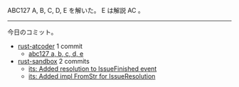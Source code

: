 ABC127 A, B, C, D, E を解いた。 E は解説 AC 。

---

今日のコミット。

- [rust-atcoder](https://github.com/bouzuya/rust-atcoder) 1 commit
  - [abc127 a, b, c, d, e](https://github.com/bouzuya/rust-atcoder/commit/5ec7c5a3bbc7a2a98347fc59ef81090a8f6dfef0)
- [rust-sandbox](https://github.com/bouzuya/rust-sandbox) 2 commits
  - [its: Added resolution to IssueFinished event](https://github.com/bouzuya/rust-sandbox/commit/4932748080f453646def261d56bfb049e1b9ac86)
  - [its: Added impl FromStr for IssueResolution](https://github.com/bouzuya/rust-sandbox/commit/1fb9a00cf0577c5ecc4ecef981278506f77fbfaf)
